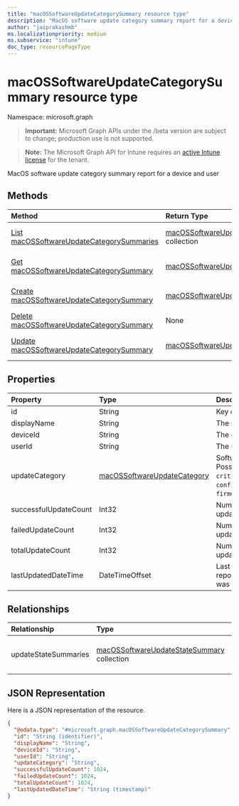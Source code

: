 ```yaml
---
title: "macOSSoftwareUpdateCategorySummary resource type"
description: "MacOS software update category summary report for a device and user"
author: "jaiprakashmb"
ms.localizationpriority: medium
ms.subservice: "intune"
doc_type: resourcePageType
---
```


# macOSSoftwareUpdateCategorySummary resource type

Namespace: microsoft.graph
> **Important:** Microsoft Graph APIs under the /beta version are subject to change; production use is not supported.

> **Note:** The Microsoft Graph API for Intune requires an [active Intune license](https://go.microsoft.com/fwlink/?linkid=839381) for the tenant.


MacOS software update category summary report for a device and user

## Methods
|Method|Return Type|Description|
|:---|:---|:---|
|[List macOSSoftwareUpdateCategorySummaries](../api/intune-deviceconfig-macossoftwareupdatecategorysummary-list.md)|[macOSSoftwareUpdateCategorySummary](../resources/intune-deviceconfig-macossoftwareupdatecategorysummary.md) collection|List properties and relationships of the [macOSSoftwareUpdateCategorySummary](../resources/intune-deviceconfig-macossoftwareupdatecategorysummary.md) objects.|
|[Get macOSSoftwareUpdateCategorySummary](../api/intune-deviceconfig-macossoftwareupdatecategorysummary-get.md)|[macOSSoftwareUpdateCategorySummary](../resources/intune-deviceconfig-macossoftwareupdatecategorysummary.md)|Read properties and relationships of the [macOSSoftwareUpdateCategorySummary](../resources/intune-deviceconfig-macossoftwareupdatecategorysummary.md) object.|
|[Create macOSSoftwareUpdateCategorySummary](../api/intune-deviceconfig-macossoftwareupdatecategorysummary-create.md)|[macOSSoftwareUpdateCategorySummary](../resources/intune-deviceconfig-macossoftwareupdatecategorysummary.md)|Create a new [macOSSoftwareUpdateCategorySummary](../resources/intune-deviceconfig-macossoftwareupdatecategorysummary.md) object.|
|[Delete macOSSoftwareUpdateCategorySummary](../api/intune-deviceconfig-macossoftwareupdatecategorysummary-delete.md)|None|Deletes a [macOSSoftwareUpdateCategorySummary](../resources/intune-deviceconfig-macossoftwareupdatecategorysummary.md).|
|[Update macOSSoftwareUpdateCategorySummary](../api/intune-deviceconfig-macossoftwareupdatecategorysummary-update.md)|[macOSSoftwareUpdateCategorySummary](../resources/intune-deviceconfig-macossoftwareupdatecategorysummary.md)|Update the properties of a [macOSSoftwareUpdateCategorySummary](../resources/intune-deviceconfig-macossoftwareupdatecategorysummary.md) object.|

## Properties
|Property|Type|Description|
|:---|:---|:---|
|id|String|Key of the entity.|
|displayName|String|The name of the report|
|deviceId|String|The device ID.|
|userId|String|The user ID.|
|updateCategory|[macOSSoftwareUpdateCategory](../resources/intune-deviceconfig-macossoftwareupdatecategory.md)|Software update type. Possible values are: `critical`, `configurationDataFile`, `firmware`, `other`.|
|successfulUpdateCount|Int32|Number of successful updates on the device|
|failedUpdateCount|Int32|Number of failed updates on the device|
|totalUpdateCount|Int32|Number of total updates on the device|
|lastUpdatedDateTime|DateTimeOffset|Last date time the report for this device was updated.|

## Relationships
|Relationship|Type|Description|
|:---|:---|:---|
|updateStateSummaries|[macOSSoftwareUpdateStateSummary](../resources/intune-deviceconfig-macossoftwareupdatestatesummary.md) collection|Summary of the update states.|

## JSON Representation
Here is a JSON representation of the resource.
<!-- {
  "blockType": "resource",
  "keyProperty": "id",
  "@odata.type": "microsoft.graph.macOSSoftwareUpdateCategorySummary"
}
-->
``` json
{
  "@odata.type": "#microsoft.graph.macOSSoftwareUpdateCategorySummary",
  "id": "String (identifier)",
  "displayName": "String",
  "deviceId": "String",
  "userId": "String",
  "updateCategory": "String",
  "successfulUpdateCount": 1024,
  "failedUpdateCount": 1024,
  "totalUpdateCount": 1024,
  "lastUpdatedDateTime": "String (timestamp)"
}
```
